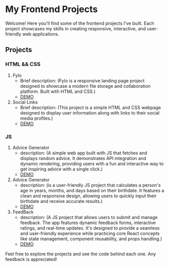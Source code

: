 # My Frontend Projects

Welcome! Here you'll find some of the frontend projects I've built. Each project showcases my skills in creating responsive, interactive, and user-friendly web applications.

## Projects

### HTML && CSS

1. Fylo
   - Brief description: (Fylo is a responsive landing page project designed to showcase a modern file storage and collaboration platform. Built with HTML and CSS.)
   - [DEMO](https://mhmdhalim.github.io/Frontend/Fylo/)
2. Social Links
   - Brief description: (This project is a simple HTML and CSS webpage designed to display user information along with links to their social media profiles.)
   - [DEMO](https://mhmdhalim.github.io/Frontend/social-links/)
     
### JS

1. Advice Generator
   - description: (A simple web app built with JS that fetches and displays random          advice. It demonstrates API integration and dynamic rendering, providing users with a          fun and interactive way to get inspiring advice with a single click.)
   - [DEMO](https://mhmdhalim.github.io/Frontend/Advice-Generator/)
2. Advice Generator
   - description: (is a user-friendly JS project that calculates a person's age in years, months, and days based on their birthdate. It features a clean and responsive design, allowing users to quickly input their birthdate and receive accurate results.)
   - [DEMO](https://mhmdhalim.github.io/Frontend/Age-Calculator/)
3. FeedBack
   - description: (A JS project that allows users to submit and manage feedback. The app features dynamic feedback forms, interactive ratings, and real-time updates. It's designed to provide a seamless and user-friendly experience while practicing core React concepts like state management, component reusability, and props handling.)
   - [DEMO](https://mhmdhalim.github.io/Frontend/Feedback/)


Feel free to explore the projects and see the code behind each one. Any feedback is appreciated!
